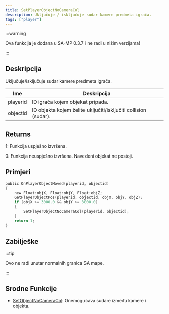 ```yaml
---
title: SetPlayerObjectNoCameraCol
description: Uključuje / isključuje sudar kamere predmeta igrača.
tags: ["player"]
---
```


:::warning

Ova funkcija je dodana u SA-MP 0.3.7 i ne radi u nižim verzijama!

:::

## Deskripcija

Uključuje/isključuje sudar kamere predmeta igrača.

| Ime      | Deskripcija                                                     |
| -------- | --------------------------------------------------------------- |
| playerid | ID igrača kojem objekat pripada.                                |
| objectid | ID objekta kojem želite uključiti/isključiti collision (sudar). |

## Returns

1: Funkcija uspješno izvršena.

0: Funkcija neuspješno izvršena. Navedeni objekat ne postoji.

## Primjeri

```c
public OnPlayerObjectMoved(playerid, objectid)
{
    new Float:objX, Float:objY, Float:objZ;
    GetPlayerObjectPos(playerid, objectid, objX, objY, objZ);
    if (objX >= 3000.0 && objY >= 3000.0)
    {
        SetPlayerObjectNoCameraCol(playerid, objectid);
    }
    return 1;
}
```

## Zabilješke

:::tip

Ovo ne radi unutar normalnih granica SA mape.

:::

## Srodne Funkcije

- [SetObjectNoCameraCol](SetObjectNoCameraCol): Onemogućava sudare između kamere i objekta.
